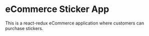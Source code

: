 # eCommerce Sticker App

This is a react-redux eCommerce application where customers can purchase stickers.